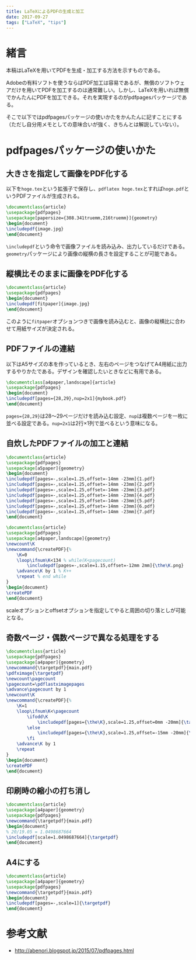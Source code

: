 ```yaml
---
title: LaTeXによるPDFの生成と加工
date: 2017-09-27
tags: ["LaTeX", "tips"]
---
```


# 緒言
本稿はLaTeXを用いてPDFを生成・加工する方法を示すものである。

Adobeの有料ソフトを使うならばPDF加工は容易であるが、無償のソフトウェアだけを用いてPDFを加工するのは通常難しい。しかし、LaTeXを用いれば無償でかんたんにPDFを加工できる。それを実現するのがpdfpagesパッケージである。

そこで以下ではpdfpagesパッケージの使いかたをかんたんに記すことにする（ただし自分用メモとしての意味合いが強く、きちんとは解説していない）。

# pdfpagesパッケージの使いかた
## 大きさを指定して画像をPDF化する
以下を`hoge.tex`という拡張子で保存し、`pdflatex hoge.tex`とすれば`hoge.pdf`というPDFファイルが生成される。

```tex
\documentclass{article}
\usepackage{pdfpages}
\usepackage[papersize={308.341truemm,216truemm}]{geometry}
\begin{document}
\includepdf{image.jpg}
\end{document}
```

`\includepdf`という命令で画像ファイルを読み込み、出力しているだけである。`geometry`パッケージにより画像の縦横の長さを設定することが可能である。


## 縦横比そのままに画像をPDF化する
```tex
\documentclass{article}
\usepackage{pdfpages}
\begin{document}
\includepdf[fitpaper]{image.jpg}
\end{document}
```

このように`fitpaper`オプションつきで画像を読み込むと、画像の縦横比に合わせて用紙サイズが決定される。

## PDFファイルの連結
以下はA5サイズの本を作っているとき、左右のページをつなげてA4用紙に出力するやりかたである。デザインを確認したいときなどに有用である。

```tex
\documentclass[a4paper,landscape]{article}
\usepackage{pdfpages}
\begin{document}
\includepdf[pages={28,29},nup=2x1]{mybook.pdf}
\end{document}
```

`pages={28,29}`は28～29ページだけを読み込む設定、`nup`は複数ページを一枚に並べる設定である。`nup=2x1`は2行×1列で並べるという意味になる。

## 自炊したPDFファイルの加工と連結

```tex
\documentclass{article}
\usepackage{pdfpages}
\usepackage[a5paper]{geometry}
\begin{document}
\includepdf[pages=-,scale=1.25,offset=-14mm -23mm]{1.pdf}
\includepdf[pages=-,scale=1.25,offset=-14mm -23mm]{2.pdf}
\includepdf[pages=-,scale=1.25,offset=-14mm -23mm]{3.pdf}
\includepdf[pages=-,scale=1.25,offset=-14mm -23mm]{4.pdf}
\includepdf[pages=-,scale=1.25,offset=-14mm -23mm]{5.pdf}
\includepdf[pages=-,scale=1.25,offset=-14mm -23mm]{6.pdf}
\includepdf[pages=-,scale=1.25,offset=-14mm -23mm]{7.pdf}
\end{document}
```

```tex
\documentclass{article}
\usepackage{pdfpages}
\usepackage[a4paper,landscape]{geometry}
\newcount\K
\newcommand{\createPDF}{%
    \K=0
    \loop\ifnum\K<134 % while(K<pagecount)
        \includepdf[pages=-,scale=1.15,offset=-12mm 2mm]{\the\K.png}
    \advance\K by 1 % K++
    \repeat % end while
}
\begin{document}
\createPDF
\end{document}
```

scaleオプションとoffsetオプションを指定してやると周囲の切り落としが可能となる。

## 奇数ページ・偶数ページで異なる処理をする

```tex
\documentclass{article}
\usepackage{pdfpages}
\usepackage[a4paper]{geometry}
\newcommand{\targetpdf}{main.pdf}
\pdfximage{\targetpdf}
\newcount\pagecount
\pagecount=\pdflastximagepages
\advance\pagecount by 1
\newcount\K
\newcommand{\createPDF}{%
    \K=1
    \loop\ifnum\K<\pagecount
        \ifodd\K
            \includepdf[pages={\the\K},scale=1.25,offset=0mm -20mm]{\targetpdf}
        \else
            \includepdf[pages={\the\K},scale=1.25,offset=-15mm -20mm]{\targetpdf}
        \fi
    \advance\K by 1
    \repeat
}
\begin{document}
\createPDF
\end{document}
```

## 印刷時の縮小の打ち消し
```tex
\documentclass{article}
\usepackage[a4paper]{geometry}
\usepackage{pdfpages}
\newcommand{\targetpdf}{main.pdf}
\begin{document}
% 20/19.05 = 1.0498687664
\includepdf[scale=1.0498687664]{\targetpdf}
\end{document}
```

## A4にする
```tex
\documentclass{article}
\usepackage[a4paper]{geometry}
\usepackage{pdfpages}
\newcommand{\targetpdf}{main.pdf}
\begin{document}
\includepdf[pages=-,scale=1]{\targetpdf}
\end{document}
```

# 参考文献
* <http://abenori.blogspot.jp/2015/07/pdfpages.html>
